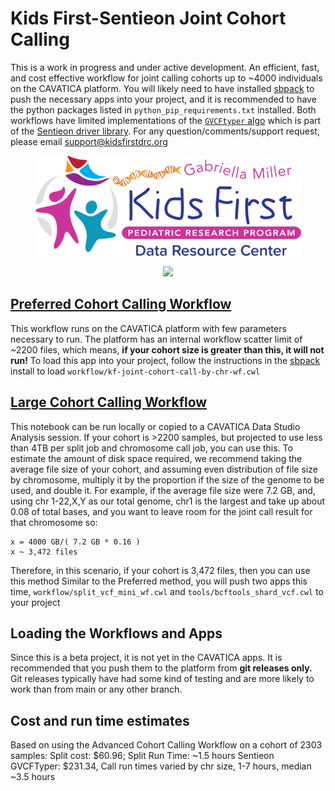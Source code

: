 # Kids First-Sentieon Joint Cohort Calling

This is a work in progress and under active development.
An efficient, fast, and cost effective workflow for joint calling cohorts up to ~4000 individuals on the CAVATICA platform.
You will likely need to have installed [sbpack](https://pypi.org/project/sbpack/) to push the necessary apps into your project, and it is recommended to have the python packages listed in `python_pip_requirements.txt` installed.
Both workflows have limited implementations of the [`GVCFtyper` algo](https://support.sentieon.com/manual/usages/general/#gvcftyper-algorithm) which is part of the [Sentieon driver library](https://support.sentieon.com/manual/usages/general/#driver-binary).
For any question/comments/support request, please email support@kidsfirstdrc.org
<p align="center">
 <img src="https://github.com/d3b-center/d3b-research-workflows/raw/master/doc/kfdrc-logo-sm.png" alt="data service logo"/>
</p>

<p align="center">
<a href="https://github.com/kids-first/Kids-First-Sentieon-Joint-Cohort-Genotyping-Workflow/blob/main/LICENSE"><img src="https://img.shields.io/github/license/kids-first/kf-template-repo.svg?style=for-the-badge"></a>
</p>

## [Preferred Cohort Calling Workflow](docs/KF_COHORT_JG_SINGLE_WF.md)
This workflow runs on the CAVATICA platform with few parameters necessary to run.
The platform has an internal workflow scatter limit of ~2200 files, which means, **if your cohort size is greater than this, it will not run!**
To load this app into your project, follow the instructions in the [sbpack](https://pypi.org/project/sbpack/) install to load `workflow/kf-joint-cohort-call-by-chr-wf.cwl`

## [Large Cohort Calling Workflow](docs/KF_NOTEBOOK_JG_WORKFLOW.md)
This notebook can be run locally or copied to a CAVATICA Data Studio Analysis session.
If your cohort is >2200 samples, but projected to use less than 4TB per split job and chromosome call job, you can use this.
To estimate the amount of disk space required, we recommend taking the average file size of your cohort, and assuming even distribution of file size by chromosome, multiply it by the proportion if the size of the genome to be used, and double it. For example, if the average file size were 7.2 GB, and, using chr 1-22,X,Y as our total genome, chr1 is the largest and take up about 0.08 of total bases, and you want to leave room for the joint call result for that chromosome so:
```
x = 4000 GB/( 7.2 GB * 0.16 )
x ~ 3,472 files
```
Therefore, in this scenario, if your cohort is 3,472 files, then you can use this method
Similar to the Preferred method, you will push two apps this time, `workflow/split_vcf_mini_wf.cwl` and `tools/bcftools_shard_vcf.cwl` to your project

## Loading the Workflows and Apps
Since this is a beta project, it is not yet in the CAVATICA apps.
It is recommended that you push them to the platform from **git releases only.**
Git releases typically have had some kind of testing and are more likely to work than from main or any other branch.

## Cost and run time estimates
Based on using the Advanced Cohort Calling Workflow on a cohort of 2303 samples:
Split cost: $60.96; Split Run Time: ~1.5 hours
Sentieon GVCFTyper: $231.34, Call run times varied by chr size, 1-7 hours, median ~3.5 hours